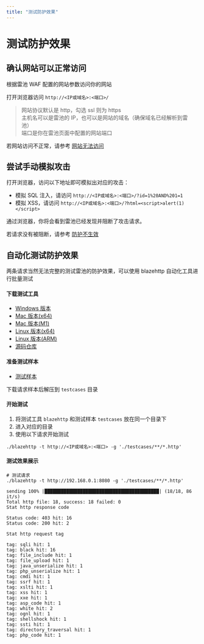 ```yaml
---
title: "测试防护效果"
---
```


# 测试防护效果

## 确认网站可以正常访问

根据雷池 WAF 配置的网站参数访问你的网站

打开浏览器访问 `http://<IP或域名>:<端口>/`

> 网站协议默认是 http，勾选 ssl 则为 https   
> 主机名可以是雷池的 IP，也可以是网站的域名（确保域名已经解析到雷池）  
> 端口是你在雷池页面中配置的网站端口  

若网站访问不正常，请参考 [网站无法访问](/docs/04-常见问题排查/03-faq_access.md)

## 尝试手动模拟攻击

打开浏览器，访问以下地址即可模拟出对应的攻击：

- 模拟 SQL 注入，请访问 `http://<IP或域名>:<端口>/?id=1%20AND%201=1`
- 模拟 XSS，请访问 `http://<IP或域名>:<端口>/?html=<script>alert(1)</script>`

通过浏览器，你将会看到雷池已经发现并阻断了攻击请求。

若请求没有被阻断，请参考 [防护不生效](/docs/04-常见问题排查/05-faq_other.md)

## 自动化测试防护效果

两条请求当然无法完整的测试雷池的防护效果，可以使用 blazehttp 自动化工具进行批量测试

#### 下载测试工具

- [Windows 版本](https://waf-ce.chaitin.cn/blazehttp/blazehttp_windows.exe)
- [Mac 版本(x64)](https://waf-ce.chaitin.cn/blazehttp/blazehttp_mac_x64)
- [Mac 版本(M1)](https://waf-ce.chaitin.cn/blazehttp/blazehttp_mac_m1)
- [Linux 版本(x64)](https://waf-ce.chaitin.cn/blazehttp/blazehttp_linux_x64)
- [Linux 版本(ARM)](https://waf-ce.chaitin.cn/blazehttp/blazehttp_linux_arm64)
- [源码仓库](https://github.com/chaitin/blazehttp)

#### 准备测试样本

- [测试样本](https://waf-ce.chaitin.cn/blazehttp/testcases.zip)

下载请求样本后解压到 `testcases` 目录

#### 开始测试

1. 将测试工具 `blazehttp` 和测试样本 `testcases` 放在同一个目录下
2. 进入对应的目录
3. 使用以下请求开始测试

```
./blazehttp -t http://<IP或域名>:<端口> -g './testcases/**/*.http'
```

#### 测试效果展示

```
# 测试请求
./blazehttp -t http://192.168.0.1:8080 -g './testcases/**/*.http'

sending 100% |██████████████████████████████████████████| (18/18, 86 it/s)        
Total http file: 18, success: 18 failed: 0
Stat http response code

Status code: 403 hit: 16
Status code: 200 hit: 2

Stat http request tag

tag: sqli hit: 1
tag: black hit: 16
tag: file_include hit: 1
tag: file_upload hit: 1
tag: java_unserialize hit: 1
tag: php_unserialize hit: 1
tag: cmdi hit: 1
tag: ssrf hit: 1
tag: xslti hit: 1
tag: xss hit: 1
tag: xxe hit: 1
tag: asp_code hit: 1
tag: white hit: 2
tag: ognl hit: 1
tag: shellshock hit: 1
tag: ssti hit: 1
tag: directory_traversal hit: 1
tag: php_code hit: 1
```
